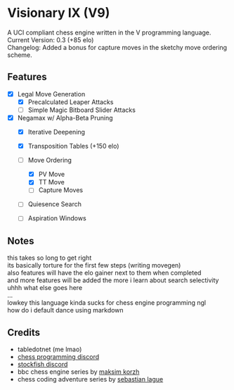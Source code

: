 # Visionary IX (V9)

A UCI compliant chess engine written in the V programming language.\
Current Version: 0.3 (+85 elo)\
Changelog: Added a bonus for capture moves in the sketchy move ordering scheme.

## Features
- [x] Legal Move Generation
    - [x] Precalculated Leaper Attacks
    - [ ] Simple Magic Bitboard Slider Attacks
- [x] Negamax w/ Alpha-Beta Pruning
    - [x] Iterative Deepening
    - [x] Transposition Tables (+150 elo)
    - [ ] Move Ordering
        - [x] PV Move
        - [x] TT Move
        - [ ] Capture Moves
    - [ ] Quiesence Search
    - [ ] Aspiration Windows


## Notes
this takes so long to get right\
its basically torture for the first few steps (writing movegen)\
also features will have the elo gainer next to them when completed\
and more features will be added the more i learn about search selectivity\
uhhh what else goes here\
...\
lowkey this language kinda sucks for chess engine programming ngl\
how do i default dance using markdown
## Credits
- tabledotnet (me lmao)
- [chess programming discord](https://discord.com/invite/F6W6mMsTGN)
- [stockfish discord](https://discord.gg/GWDRS3kU6R)
- bbc chess engine series by [maksim korzh](https://github.com/maksimkorzh)
- chess coding adventure series by [sebastian lague](https://github.com/seblague)
